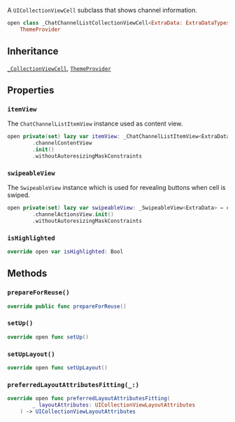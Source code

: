 
A `UICollectionViewCell` subclass that shows channel information.

``` swift
open class _ChatChannelListCollectionViewCell<ExtraData: ExtraDataTypes>: _CollectionViewCell,
    ThemeProvider 
```

## Inheritance

[`_CollectionViewCell`](../CommonViews/_CollectionViewCell), [`ThemeProvider`](../Utils/ThemeProvider)

## Properties

### `itemView`

The `ChatChannelListItemView` instance used as content view.

``` swift
open private(set) lazy var itemView: _ChatChannelListItemView<ExtraData> = components
        .channelContentView
        .init()
        .withoutAutoresizingMaskConstraints
```

### `swipeableView`

The `SwipeableView` instance which is used for revealing buttons when cell is swiped.

``` swift
open private(set) lazy var swipeableView: _SwipeableView<ExtraData> = components
        .channelActionsView.init()
        .withoutAutoresizingMaskConstraints
```

### `isHighlighted`

``` swift
override open var isHighlighted: Bool 
```

## Methods

### `prepareForReuse()`

``` swift
override public func prepareForReuse() 
```

### `setUp()`

``` swift
override open func setUp() 
```

### `setUpLayout()`

``` swift
override open func setUpLayout() 
```

### `preferredLayoutAttributesFitting(_:)`

``` swift
override open func preferredLayoutAttributesFitting(
        _ layoutAttributes: UICollectionViewLayoutAttributes
    ) -> UICollectionViewLayoutAttributes 
```
